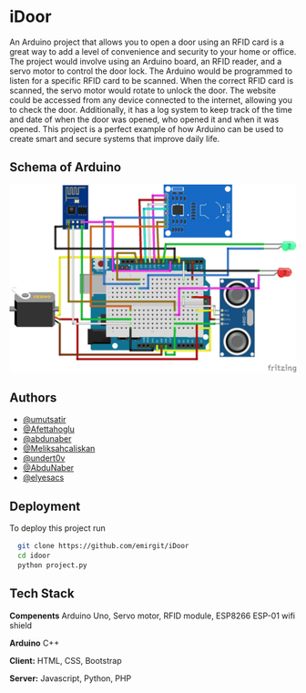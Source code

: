 # iDoor

An Arduino project that allows you to open a door using an RFID card is a great way to add a level of convenience and security to your home or office. The project would involve using an Arduino board, an RFID reader, and a servo motor to control the door lock. The Arduino would be programmed to listen for a specific RFID card to be scanned. When the correct RFID card is scanned, the servo motor would rotate to unlock the door. The website could be accessed from any device connected to the internet, allowing you to check the door. Additionally, it has a log system to keep track of the time and date of when the door was opened, who opened it and when it was opened. This project is a perfect example of how Arduino can be used to create smart and secure systems that improve daily life.

## Schema of Arduino
![SHEMA FOR ARDUINO](arduinoschema.jpeg "arduino shema")

## Authors

- [@umutsatir](https://www.github.com/umutsatir)
- [@Afettahoglu](https://github.com/Afettahoglu)
- [@abdunaber](https://www.github.com/abdunaber)
- [@Meliksahcaliskan](https://www.github.com/Meliksahcaliskan)
- [@undert0v](https://www.github.com/undert0v)
- [@AbduNaber](https://www.github.com/AbduNaber)
- [@elyesacs](https://www.github.com/elyesacs)



## Deployment

To deploy this project run

```bash
  git clone https://github.com/emirgit/iDoor
  cd idoor
  python project.py
```



## Tech Stack
**Compenents** Arduino Uno, Servo motor, RFID module, ESP8266 ESP-01 wifi shield

**Arduino** C++

**Client:** HTML, CSS, Bootstrap

**Server:** Javascript, Python, PHP

